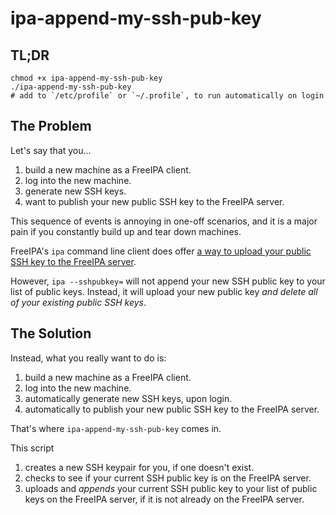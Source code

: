 # ipa-append-my-ssh-pub-key

## TL;DR
```
chmod +x ipa-append-my-ssh-pub-key
./ipa-append-my-ssh-pub-key
# add to `/etc/profile` or `~/.profile`, to run automatically on login
```

## The Problem
Let's say that you...
1. build a new machine as a FreeIPA client.
1. log into the new machine.
1. generate new SSH keys.
1. want to publish your new public SSH key to the FreeIPA server.

This sequence of events is annoying in one-off scenarios, and it is a major
pain if you constantly build up and tear down machines.

FreeIPA's `ipa` command line client does offer [a way to upload your public SSH key to the FreeIPA server](https://access.redhat.com/documentation/en-us/red_hat_enterprise_linux/6/html/identity_management_guide/user-keys#uploading-user-keys).

However, `ipa --sshpubkey=` will not append your new SSH public key to your list
of public keys.  Instead, it will upload your new public key *and* *delete*
*all* *of* *your* *existing* *public* *SSH* *keys*.

## The Solution
Instead, what you really want to do is:
1. build a new machine as a FreeIPA client.
1. log into the new machine.
1. automatically generate new SSH keys, upon login.
1. automatically to publish your new public SSH key to the FreeIPA server.

That's where `ipa-append-my-ssh-pub-key` comes in.

This script
1. creates a new SSH keypair for you, if one doesn't exist.
1. checks to see if your current SSH public key is on the FreeIPA server.
1. uploads and *appends* your current SSH public key to your list of public keys
   on the FreeIPA server, if it is not already on the FreeIPA server.
